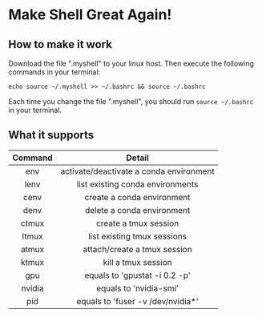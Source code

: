 # Make Shell Great Again!
## How to make it work
Download the file ".myshell" to your linux host. 
Then execute the following commands in your terminal:
```shell
echo source ~/.myshell >> ~/.bashrc && source ~/.bashrc
```
Each time you change the file ".myshell", you should run ```source ~/.bashrc``` in your terminal.

## What it supports

| Command |                 Detail                  |
| :-----: | :-------------------------------------: |
|   env   | activate/deactivate a conda environment |
|  lenv   |    list existing conda environments     |
|  cenv   |       create a conda environment        |
|  denv   |       delete a conda environment        |
|  ctmux  |          create a tmux session          |
|  ltmux  |       list existing tmux sessions       |
|  atmux  |      attach/create a tmux session       |
|  ktmux  |           kill a tmux session           |
|   gpu   |      equals to 'gpustat -i 0.2 -p'      |
| nvidia  |         equals to 'nvidia-smi'          |
|   pid   |    equals to 'fuser -v /dev/nvidia*'    |

